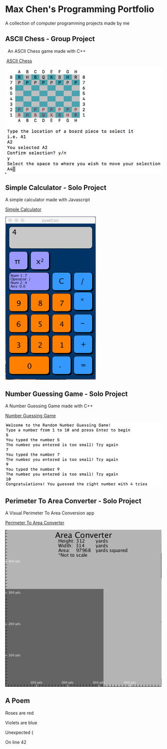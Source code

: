 # Max Chen's Programming Portfolio

A collection of computer programming projects made by me

## ASCII Chess - Group Project
  An ASCII Chess game made with C++
   
  [ASCII Chess](https://github.com/Arcane-Panda/Chess)
  
   <img src="Chess.jpg">
  
## Simple Calculator - Solo Project
  A simple calculator made with Javascript
  
  [Simple Calculator](https://github.com/MaxChen11/Calculator)

   <img src="pyaeCalc.jpg" height="520" width="290">
   
## Number Guessing Game - Solo Project
   A Number Guessing Game made with C++
   
   [Number Guessing Game](https://github.com/MaxChen11/numberGuessingGame)
   
   <img src="NumberGuessingGame.jpg">
   
## Perimeter To Area Converter - Solo Project
   A Visual Perimeter To Area Conversion app
   
   [Perimeter To Area Converter](https://github.com/MaxChen11/ConversionApp)
   
   <img src="PerimeterToArea.jpg" height="500" width="500">
   
## A Poem

  Roses are red
  
  Violets are blue
  
  Unexpected {
  
  On line 42
